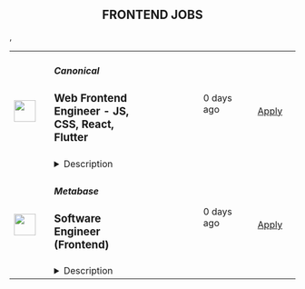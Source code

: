 <div align="center"><h2>FRONTEND JOBS</h2></div><table><tr>
                <td width="100" height="100" rowspan="2">
                    <img src="https://avatars.githubusercontent.com/u/53057619?s=200&v=4" width="38px" height="auto">
                </td>
                <td width="300">
                    <h5>Canonical</h5>
                    <h3>Web Frontend Engineer - JS, CSS, React, Flutter</h3>
                </td>
                <td width="300">
                    <code></code>
                </td>
                <td width="200">
                <text>0 days ago</text>
                </td>
                <td width="100" rowspan="2">
                <a href="https://job-boards.greenhouse.io/canonical/jobs/5150422" align="right" target="_blank">Apply</a>
                </td>
            </tr>
            <tr>
                <td colspan="3">
                <details><summary>Description</summary>
                &lt;p&gt;Canonical is a leading provider of open-source software and operating systems to the global enterprise and technology markets. Our platform, Ubuntu, is very widely used in breakthrough enterprise initiatives such as public cloud, data science, AI, engineering innovation and IoT. Our customers include the world&#39;s leading public cloud and silicon providers, and industry leaders in many sectors. The company is a pioneer of globally distributed collaboration, with 1100+ colleagues in 75+ countries and very few office-based roles. Teams meet two to four times yearly in person, in interesting locations around the world, to align on strategy and execution.&lt;/p&gt;
&lt;p&gt;The company is founder-led, profitable and growing.&lt;/p&gt;
&lt;p&gt;We are hiring a Web/UI Engineer to develop a data-rich and reliable user experience. These frontends are constructed using JS, CSS, React, and Flutter, and serve as Canonical’s enterprise products that act as the company&#39;s face to our users.&amp;nbsp;&lt;/p&gt;
&lt;p&gt;In order to create consistency across our products and sites, we have a central team that builds an open-source&amp;nbsp;&lt;a href=&quot;https://github.com/canonical/react-components&quot;&gt;React toolkit&lt;/a&gt; and presentation layer, the &lt;a href=&quot;https://vanillaframework.io/&quot;&gt;Vanilla Framework&lt;/a&gt;. We are excited to develop this further and see if we can help more open-source projects build performant and accessible interfaces that respond well to diverse layouts. We use REST APIs for communication, and we consider API design an important part of the process.&lt;/p&gt;
&lt;p&gt;Flutter is a new front-end technology that has the potential to unify our desktop and web development. We are growing the team&#39;s exposure to Flutter and have roles on both web and Ubuntu engineering for this specialism.&lt;/p&gt;
&lt;p&gt;We hire developers with outstanding academic results and a passion for open-source software, innovation, and cutting-edge web technologies. In these roles, you will have the opportunity to make significant contributions through high-quality, front-end and back-end code while exhibiting technical leadership, exceptional design, and intuitive user experience.&lt;/p&gt;
&lt;p&gt;Additionally, we encourage colleagues to engage with the broader open-source community. We&#39;re looking for individuals who can help build a thriving community, contribute to a broad range of technologies, and ensure seamless software operations at scale.&lt;/p&gt;
&lt;p&gt;&lt;strong&gt;Location&lt;/strong&gt;: This is a Globally remote role.&lt;/p&gt;
&lt;h2&gt;The role entails&lt;/h2&gt;
&lt;ul&gt;
&lt;li&gt;Design and implement well-tested and documented software in Web technologies or Flutter.&lt;/li&gt;
&lt;li&gt;Debug and fix issues encountered by your users&lt;/li&gt;
&lt;li&gt;Participate in our engineering process through code and architectural reviews&lt;/li&gt;
&lt;li&gt;Collaborate with community and colleagues on technical specifications&lt;/li&gt;
&lt;li&gt;Contribute to technical documentation to make it the best of its kind&lt;/li&gt;
&lt;li&gt;Seek improvements to engineering and operations practices&lt;/li&gt;
&lt;li&gt;Deploy and operate services developed by the team&lt;/li&gt;
&lt;li&gt;Contribute to the success of your product through technical advocacy&lt;/li&gt;
&lt;/ul&gt;
&lt;h2&gt;What we are looking for in you&lt;/h2&gt;
&lt;ul&gt;
&lt;li&gt;An exceptional academic track record from both high school and university&lt;/li&gt;
&lt;li&gt;Undergraduate degree in Computer Science or STEM, or a compelling narrative about your alternative path&lt;/li&gt;
&lt;li&gt;Drive and a track record of going above and beyond expectations&lt;/li&gt;
&lt;li&gt;Well-organised, self-starting and able to deliver to schedule&lt;/li&gt;
&lt;li&gt;Professional manner in interacting with colleagues, partners, and community&lt;/li&gt;
&lt;li&gt;Experience designing and writing high-quality Web technologies&lt;/li&gt;
&lt;li&gt;Experience with and passion for Typescript, React or Flutter&lt;/li&gt;
&lt;li&gt;An eye for accessibility and performance&lt;/li&gt;
&lt;li&gt;Professional written and spoken English&amp;nbsp;&lt;/li&gt;
&lt;li&gt;Experience with Linux (Debian or Ubuntu preferred)&amp;nbsp;&lt;/li&gt;
&lt;li&gt;Excellent interpersonal skills, curiosity, flexibility, and accountability&amp;nbsp;&lt;/li&gt;
&lt;li&gt;Passion, thoughtfulness, and self-motivation&amp;nbsp;&lt;/li&gt;
&lt;li&gt;Excellent communication and presentation skills&amp;nbsp;&lt;/li&gt;
&lt;li&gt;Result-oriented, with a personal drive to meet commitments&amp;nbsp;&lt;/li&gt;
&lt;li&gt;Ability to travel twice a year, for company events for up to two weeks each&lt;/li&gt;
&lt;/ul&gt;
&lt;h2&gt;Nice-to-have skills&lt;/h2&gt;
&lt;ul&gt;
&lt;li&gt;Experience with container tech such as LXD, Docker and Kubernetes&lt;/li&gt;
&lt;li&gt;Attention to detail concerning user-centric UI development&lt;/li&gt;
&lt;li&gt;REST API design, development and governance&lt;/li&gt;
&lt;li&gt;Performance engineering and security experience&lt;/li&gt;
&lt;/ul&gt;
&lt;h2&gt;What we offer colleagues&lt;/h2&gt;
&lt;p&gt;We consider geographical location, experience, and performance in shaping compensation worldwide. We revisit compensation annually (and more often for graduates and associates) to ensure we recognise outstanding performance. In addition to base pay, we offer a performance-driven annual bonus or commission. We provide all team members with additional benefits, which reflect our values and ideals. We balance our programs to meet local needs and ensure fairness globally.&lt;/p&gt;
&lt;ul&gt;
&lt;li&gt;Distributed work environment with twice-yearly team sprints in person&lt;/li&gt;
&lt;li&gt;Personal learning and development budget of USD 2,000 per year&lt;/li&gt;
&lt;li&gt;Annual compensation review&lt;/li&gt;
&lt;li&gt;Recognition rewards&lt;/li&gt;
&lt;li&gt;Annual holiday leave&lt;/li&gt;
&lt;li&gt;Maternity and paternity leave&lt;/li&gt;
&lt;li&gt;Employee Assistance Programme&lt;/li&gt;
&lt;li&gt;Opportunity to travel to new locations to meet colleagues&lt;/li&gt;
&lt;li&gt;Priority Pass, and travel upgrades for long-haul company events&lt;/li&gt;
&lt;/ul&gt;
&lt;h2&gt;About Canonical&lt;/h2&gt;
&lt;p&gt;Canonical is a pioneering tech firm at the forefront of the global move to open source. As the company that publishes Ubuntu, one of the most important open source projects and the platform for AI, IoT and the cloud, we are changing the world of software. We recruit on a global basis and set a very high standard for people joining the company. We expect excellence - in order to succeed, we need to be the best at what we do. Most colleagues at Canonical have worked from home since its inception in 2004.​ Working here is a step into the future, and will challenge you to think differently, work smarter, learn new skills, and raise your game.&lt;/p&gt;
&lt;h2&gt;Canonical is an equal-opportunity employer&lt;/h2&gt;
&lt;p&gt;We are proud to foster a workplace free from discrimination. Diversity of experience, perspectives, and background creates a better work environment and better products.&lt;a href=&quot;https://canonical.com/careers/diversity/identity&quot;&gt; Whatever your identity, we will give your application fair consideration.&lt;/a&gt;&lt;/p&gt;
&lt;p&gt;#LI-remote&lt;/p&gt;
                </details>
                </td>
            </tr>,<tr>
                <td width="100" height="100" rowspan="2">
                    <img src="https://avatars.githubusercontent.com/u/10520629?s=200&v=4" width="38px" height="auto">
                </td>
                <td width="300">
                    <h5>Metabase</h5>
                    <h3>Software Engineer (Frontend)</h3>
                </td>
                <td width="300">
                    <code></code>
                </td>
                <td width="200">
                <text>0 days ago</text>
                </td>
                <td width="100" rowspan="2">
                <a href="https://jobs.lever.co/metabase/8f02d3fa-edf4-4433-a6d1-4f9e517ac8f9" align="right" target="_blank">Apply</a>
                </td>
            </tr>
            <tr>
                <td colspan="3">
                <details><summary>Description</summary>
                <div>Metabase is the easiest way for people to get insights from their data, from tiny startups who get up and running quickly to major corporations with tens of thousands of users. That's why people <a class="postings-link" href="https://www.metabase.com/love">love us</a>.</div><div><br></div><div>We bring data tools with the elegance and simplicity of consumer products to the crufty world of enterprise business intelligence. We provide an opinionated open source starting point for how companies should measure, analyze and share their data, which is used by tens of thousands of companies.</div><div><br></div><div>We built Metabase because existing tools for business intelligence didn’t feel like things we wanted to use. We wanted faster, simpler ways to ask questions about data, and wanted to strip away the colder feel of most Enterprise software. Folks seemed to agree, and now Metabase is used daily by tens of thousands of companies to give people in all sorts of roles access to insights they wouldn’t have otherwise had. None of this could happen without our user interface and that’s where you come in. We’re looking for someone with strong product sensibilities, extraordinarily good frontend skills, and solid software engineering fundamentals to join our team to advance the state of the art in our product and our industry.</div><div><br></div><div>We are hiring for<b> multiple frontend software engineer positions.</b></div><div>We built Metabase because existing tools for business intelligence didn’t feel like things we wanted to use. We wanted faster, simpler ways to ask questions about data, and wanted to strip away the colder feel of most Enterprise software. Folks seemed to agree, and now Metabase is used daily by tens of thousands of companies to give people in all sorts of roles access to insights they wouldn’t have otherwise had. None of this could happen without our user interface and that’s where you come in. We’re looking for someone with strong product sensibilities, extraordinarily good frontend skills, and solid software engineering fundamentals to join our team to advance the state of the art in our product and our industry.</div><div><br></div><div>We are hiring for<b> multiple frontend software engineer positions.</b></div><h3>Why choose Metabase</h3><li>The problems we face are genuinely interesting and aren’t trivial. Data influences so much of our world but isn’t that easy to interact with or understand. You’ll make tools that people rely on for their real jobs.</li><li>You’ll get to work in open source and get feedback directly from users and customers out in the open.</li><li>The company is growing and so is the business. We’re adding new remote team members from around the world and improving our processes. It’s an exciting time and you can really have an impact on how things work here.</li><li>We’ve tried to design our work environment to fit into real life. Work is only one part of who you are, so we emphasize reasonable workdays and prefer planning and avoiding panic. People at Metabase have families, dogs, plants, and lives outside of work and we try to support that however we can.</li><h3>What we're looking for</h3><li><b>You care about crafting delightful user experiences</b>. You like to write code to enable people to do something and you understand that details and things like copy matter. If your focus is only on code this might not be the best role for you.</li><li><b>Prior experience shipping non-trivial apps using React + Redux (or equivalent)</b>. Our front end is written in React (surprise!), so you’ll need really strong React and JavaScript knowledge to build fast and thoughtful user interfaces.</li><li>You have experience <b>writing tests, giving good feedback on other people’s code</b>, and writing proposals for more complicated problems that are thoughtful and clear. As we’re a remote company (even outside of pandemics) <b>communication and clarity are really important</b><a rel="noopener noreferrer" class="postings-link" href="http://important.Due">.</a></li><li>Due to the nature of what we work on, computer science-y problems come up frequently. We’re not picky about a specific degree or accolade, but you’ll be expected to <b>write fast and performant code</b> and deal with a fair bit of <b>data structure manipulation</b> regularly.</li><li>We like everyone to care about the nuts and bolts of how to make things look good, so you’ll be expected to use our style guide and if necessary write or update our CSS, <b>so comfort in CSS and familiarity with things like design systems and component libraries is a necessity</b><a rel="noopener noreferrer" class="postings-link" href="http://necessity.You">.</a></li><li>You’ve worked on a large and complex JavaScript project. Metabase is a big product and code base so the <b>ability to adapt existing code and integrate new code into established systems</b> is important and you should feel comfortable digging in.</li><h3>Not essential, but nice to have</h3><li>Knowledge and prior experience with data visualization (especially if it has involved dc.js and d3.js).</li><li>Previous contributions to open source (not a requirement, but a huge plus).</li><li>Either pre-existing knowledge or interest in learning some Clojure, the language much of the backend of our application is written in.</li><h3>The types of problems you'd get to work on</h3><li>Lightning fast interaction with data. Think things like letting people see all the orders that came in from a specific region by clicking directly on a custom map of their sales regions and then letting them filter that list visually by directly interacting with the data table - and all of this happening in a responsive and delightful way.</li><li>Augmenting visualizations. To allow for people to further institutional knowledge, build the feature to allow annotations directly on specific data points in a line chart, and then determine how to expose those when it makes sense across dashboards and the entire app.</li><li>Wayfinding. We want to make sure people don’t have to do work that’s already been done, so build new ways to surface important metrics or segments to the right users across Metabase.</li><li>Embedded analytics. We have customers who deliver analytics to their own users via our embed product. You’d get to tackle the problem of making sure those can match their own products visually and enable easier integration of the embeds into their own code.</li><div>We're a global team (50% outside the US), fully distributed (from Thailand to California), who get things done asynchronously, with plenty of uninterrupted time, supporting each other to do the best work of our careers. We offer flexibility (define your own schedule and work from wherever you want), autonomy, and an environment that fosters growth, learning, and development. We're relentlessly user-focused and believe in building long-term value, not short-term hacks. And we raised a $30M Series B to take our approach to the next level for years to come.</div><div><br></div><div><span style="font-size: 10px">For U.S. applicants: Metabase participates in the federal E-Verify program, which confirms employment authorization of newly hired U.S. based employees. E-Verify is not used as a tool to pre-screen candidates and is only initiated upon hire.</span></div><div><br></div><div><span style="font-size: 10px"><a href="https://www.e-verify.gov/sites/default/files/everify/posters/EVerifyParticipationPoster.pdf"><u>E-Verify Participation Notice</u></a> (English/Spanish)</span></div><div><span style="font-size: 10px"><a href="https://www.e-verify.gov/sites/default/files/everify/posters/IER_RightToWorkPoster%20Eng_Es.pdf"><u>Right to Work Notice</u></a> (English/Spanish)</span></div><div>Metabase is the easiest way for people to get insights from their data, from tiny startups who get up and running quickly to major corporations with tens of thousands of users. That's why people <a href="https://www.metabase.com/love" class="postings-link">love us</a>.</div><div><br></div><div>We bring data tools with the elegance and simplicity of consumer products to the crufty world of enterprise business intelligence. We provide an opinionated open source starting point for how companies should measure, analyze and share their data, which is used by tens of thousands of companies.</div>
                </details>
                </td>
            </tr></table>